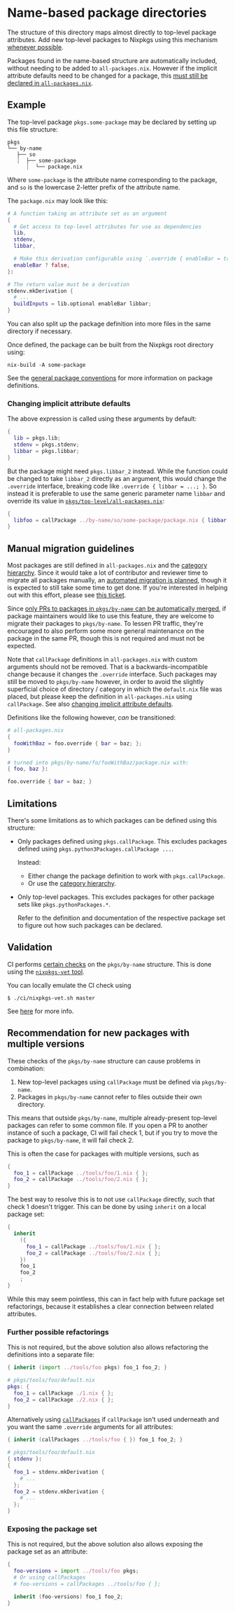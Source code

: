 # Name-based package directories

The structure of this directory maps almost directly to top-level package attributes.
Add new top-level packages to Nixpkgs using this mechanism [whenever possible](#limitations).

Packages found in the name-based structure are automatically included, without needing to be added to `all-packages.nix`. However if the implicit attribute defaults need to be changed for a package, this [must still be declared in `all-packages.nix`](#changing-implicit-attribute-defaults).

## Example

The top-level package `pkgs.some-package` may be declared by setting up this file structure:

```
pkgs
└── by-name
   ├── so
   ┊  ├── some-package
      ┊  └── package.nix

```

Where `some-package` is the attribute name corresponding to the package, and `so` is the lowercase 2-letter prefix of the attribute name.

The `package.nix` may look like this:

```nix
# A function taking an attribute set as an argument
{
  # Get access to top-level attributes for use as dependencies
  lib,
  stdenv,
  libbar,

  # Make this derivation configurable using `.override { enableBar = true }`
  enableBar ? false,
}:

# The return value must be a derivation
stdenv.mkDerivation {
  # ...
  buildInputs = lib.optional enableBar libbar;
}
```

You can also split up the package definition into more files in the same directory if necessary.

Once defined, the package can be built from the Nixpkgs root directory using:
```
nix-build -A some-package
```

See the [general package conventions](../README.md#conventions) for more information on package definitions.

### Changing implicit attribute defaults

The above expression is called using these arguments by default:
```nix
{
  lib = pkgs.lib;
  stdenv = pkgs.stdenv;
  libbar = pkgs.libbar;
}
```

But the package might need `pkgs.libbar_2` instead.
While the function could be changed to take `libbar_2` directly as an argument,
this would change the `.override` interface, breaking code like `.override { libbar = ...; }`.
So instead it is preferable to use the same generic parameter name `libbar`
and override its value in [`pkgs/top-level/all-packages.nix`](../top-level/all-packages.nix):

```nix
{
  libfoo = callPackage ../by-name/so/some-package/package.nix { libbar = libbar_2; };
}
```

## Manual migration guidelines

Most packages are still defined in `all-packages.nix` and the [category hierarchy](../README.md#category-hierarchy).
Since it would take a lot of contributor and reviewer time to migrate all packages manually,
an [automated migration is planned](https://github.com/NixOS/nixpkgs/pull/211832),
though it is expected to still take some time to get done.
If you're interested in helping out with this effort,
please see [this ticket](https://github.com/NixOS/nixpkgs-vet/issues/56).

Since [only PRs to packages in `pkgs/by-name` can be automatically merged](../../CONTRIBUTING.md#how-to-merge-pull-requests-yourself),
if package maintainers would like to use this feature, they are welcome to migrate their packages to `pkgs/by-name`.
To lessen PR traffic, they're encouraged to also perform some more general maintenance on the package in the same PR,
though this is not required and must not be expected.

Note that `callPackage` definitions in `all-packages.nix` with custom arguments should not be removed.
That is a backwards-incompatible change because it changes the `.override` interface.
Such packages may still be moved to `pkgs/by-name` however, in order to avoid the slightly superficial choice of directory / category in which the `default.nix` file was placed, but please keep the definition in `all-packages.nix` using `callPackage`.
See also [changing implicit attribute defaults](#changing-implicit-attribute-defaults).

Definitions like the following however, _can_ be transitioned:

```nix
# all-packages.nix
{
  fooWithBaz = foo.override { bar = baz; };
}
```

```nix
# turned into pkgs/by-name/fo/fooWithBaz/package.nix with:
{ foo, baz }:

foo.override { bar = baz; }
```

## Limitations

There's some limitations as to which packages can be defined using this structure:

- Only packages defined using `pkgs.callPackage`.
  This excludes packages defined using `pkgs.python3Packages.callPackage ...`.

  Instead:
  - Either change the package definition to work with `pkgs.callPackage`.
  - Or use the [category hierarchy](../README.md#category-hierarchy).

- Only top-level packages.
  This excludes packages for other package sets like `pkgs.pythonPackages.*`.

  Refer to the definition and documentation of the respective package set to figure out how such packages can be declared.

## Validation

CI performs [certain checks](https://github.com/NixOS/nixpkgs-vet?tab=readme-ov-file#validity-checks) on the `pkgs/by-name` structure.
This is done using the [`nixpkgs-vet` tool](https://github.com/NixOS/nixpkgs-vet).

You can locally emulate the CI check using

```
$ ./ci/nixpkgs-vet.sh master
```

See [here](../../.github/workflows/nixpkgs-vet.yml) for more info.

## Recommendation for new packages with multiple versions

These checks of the `pkgs/by-name` structure can cause problems in combination:
1. New top-level packages using `callPackage` must be defined via `pkgs/by-name`.
2. Packages in `pkgs/by-name` cannot refer to files outside their own directory.

This means that outside `pkgs/by-name`, multiple already-present top-level packages can refer to some common file.
If you open a PR to another instance of such a package, CI will fail check 1,
but if you try to move the package to `pkgs/by-name`, it will fail check 2.

This is often the case for packages with multiple versions, such as

```nix
{
  foo_1 = callPackage ../tools/foo/1.nix { };
  foo_2 = callPackage ../tools/foo/2.nix { };
}
```

The best way to resolve this is to not use `callPackage` directly, such that check 1 doesn't trigger.
This can be done by using `inherit` on a local package set:
```nix
{
  inherit
    ({
      foo_1 = callPackage ../tools/foo/1.nix { };
      foo_2 = callPackage ../tools/foo/2.nix { };
    })
    foo_1
    foo_2
    ;
}
```

While this may seem pointless, this can in fact help with future package set refactorings,
because it establishes a clear connection between related attributes.

### Further possible refactorings

This is not required, but the above solution also allows refactoring the definitions into a separate file:

```nix
{ inherit (import ../tools/foo pkgs) foo_1 foo_2; }
```

```nix
# pkgs/tools/foo/default.nix
pkgs: {
  foo_1 = callPackage ./1.nix { };
  foo_2 = callPackage ./2.nix { };
}
```

Alternatively using [`callPackages`](https://nixos.org/manual/nixpkgs/unstable/#function-library-lib.customisation.callPackagesWith)
if `callPackage` isn't used underneath and you want the same `.override` arguments for all attributes:

```nix
{ inherit (callPackages ../tools/foo { }) foo_1 foo_2; }
```

```nix
# pkgs/tools/foo/default.nix
{ stdenv }:
{
  foo_1 = stdenv.mkDerivation {
    # ...
  };
  foo_2 = stdenv.mkDerivation {
    # ...
  };
}
```

### Exposing the package set

This is not required, but the above solution also allows exposing the package set as an attribute:

```nix
{
  foo-versions = import ../tools/foo pkgs;
  # Or using callPackages
  # foo-versions = callPackages ../tools/foo { };

  inherit (foo-versions) foo_1 foo_2;
}
```

